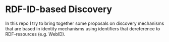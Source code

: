 # RDF-ID-based Discovery

In this repo I try to bring together some proposals on discovery mechanisms that are based in identity mechanisms using identifiers that dereference to RDF-resources (e.g. WebID).
